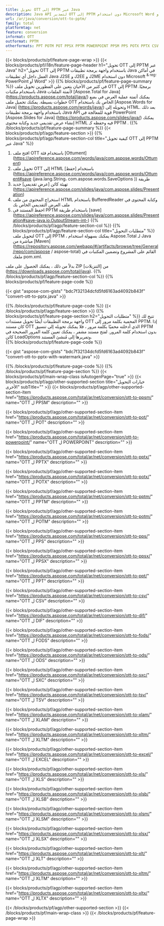 ```yaml
---
title: تحويل OTT إلى PPTM عبر Java
description: Java API لتصدير OTT إلى PPTM دون استخدام Microsoft Word أو PowerPoint
url: /ar/java/conversion/ott-to-pptm/
family: total
platformtag: net
feature: conversion
informat: OTT
outformat: PPTM
otherformats: PPT POTM POT PPSX PPTM POWERPOINT PPSM PPS POTX PPTX CSV DIF FODS ODS SXC TSV XLAM XLTM EXCEL XLS XLSB XLSM XLSX XLT XLTM XLTX
---
```

{{< blocks/products/pf/feature-page-wrap >}}
{{< blocks/products/pf/i18n/feature-page-header h1="تحويل OTT إلى PPTM عبر Java" h2="تحويل OTT إلى PPTM باستخدام واجهة برمجة تطبيقات Java في أماكن العمل داخل أي تطبيقات Java J2SE و J2EE و J2ME دون استخدام Microsoft <sup> & reg؛ </sup> PowerPoint أو Word" >}}
{{% blocks/products/pf/feature-page-summary %}}
في كثير من الأحيان يتعين على المطورين تحويل ملف OTT إلى PPTM برمجيًا. باستخدام مكتبات Java لأتمتة الملفات [Aspose.Total for Java] (https://products.aspose.com/total/java/) يمكنك أتمتة عملية العرض في بضع خطوات بسيطة. يمكنك تحميل ملف OTT الخاص بك باستخدام [Aspose.Words for Java] (https://products.aspose.com/words/java/) وتحويله إلى HTML. بعد ذلك باستخدام واجهة برمجة تطبيقات Java API قوية للمعالجة في PowerPoint [Aspose.Slides for Java] (https://products.aspose.com/slides/java/) يمكنك إنشاء عرض تقديمي جديد وكتابة محتوى HTML فيه وحفظه كـ PPTM .
{{% /blocks/products/pf/feature-page-summary  %}}
{{< blocks/products/pf/agp/feature-section >}}
{{% blocks/products/pf/agp/feature-section-col title="كيفية تحويل OTT إلى PPTM عبر Java" %}}
1. افتح ملف OTT باستخدام فئة [Ottument] (https://apireference.aspose.com/words/java/com.aspose.words/Ottument)
2. تحويل ملف OTT إلى HTML باستخدام [حفظ] (https://apireference.aspose.com/words/java/com.aspose.words/Ottument#save (java.lang.String، com.aspose.words.SaveOptions )) طريقة
3. تهيئة كائن [عرض تقديمي] جديد (https://apireference.aspose.com/slides/java/com.aspose.slides/Presentation)
5. استخراج المحتوى من ملف HTML باستخدام BufferedReader وكتابة المحتوى في ملف العرض التقديمي الخاص بك
6. احفظ المستند في PPTM باستخدام طريقة [save] (https://apireference.aspose.com/slides/java/com.aspose.slides/Presentation#save-java.io.OutputStream-int-)
{{% /blocks/products/pf/agp/feature-section-col %}}
{{% blocks/products/pf/agp/feature-section-col title="متطلبات التحويل" %}}
لتحويل ملف OTT إلى PPTM ، يمكنك بسهولة استخدام Aspose.Total لـ Java مباشرة من [Maven] (https://repository.aspose.com/webapp/#/artifacts/browse/tree/General/repo/com/aspose / aspose-total) القائم على المشروع وتضمين المكتبات في ملفك pom.xml.

بدلاً من ذلك ، يمكنك الحصول على ملف ZIP من [التنزيلات] (https://downloads.aspose.com/total/java).
{{% /blocks/products/pf/agp/feature-section-col %}}
{{% blocks/products/pf/feature-page-code %}}

{{< gist "aspose-com-gists" "bdc7f32134dcfd5fd6163ad4092b843f" "convert-ott-to-pptx.java" >}}

{{% /blocks/products/pf/feature-page-code %}}
{{< /blocks/products/pf/agp/feature-section >}}
{{% blocks/products/pf/feature-page-section  h2="متطلبات التحويل" %}}
تتيح لك واجهة برمجة التطبيقات أيضًا تحويل مستندات OTT المحمية بكلمة مرور إلى PPTM. إذا كان مستند OTT الذي أدخلته محميًا بكلمة مرور ، فلا يمكنك تحويله إلى تنسيق PPTM بدون استخدام كلمة المرور. لفتح مستند مشفر ، يمكنك تعيين كلمة المرور الصحيحة في كائن LoadOptions وتمريرها إلى مُنشئ المستند.  
{{% blocks/products/pf/feature-page-code %}}

{{< gist "aspose-com-gists" "bdc7f32134dcfd5fd6163ad4092b843f" "convert-ott-to-pptx-with-watermark.java" >}}
{{% /blocks/products/pf/feature-page-code  %}}
{{% /blocks/products/pf/feature-page-section %}}
{{< blocks/products/pf/main-wrap-class isAutogenPage="true" >}}
{{< blocks/products/pf/agp/other-supported-section title="خيارات التحويل الأخرى" subTitle="" >}}
{{< blocks/products/pf/agp/other-supported-section-item href="https://products.aspose.com/total/ar/net/conversion/ott-to-ppsm/" name="OTT ل PPSM" description="" >}}

{{< blocks/products/pf/agp/other-supported-section-item href="https://products.aspose.com/total/ar/net/conversion/ott-to-pot/" name="OTT ل POT" description="" >}}

{{< blocks/products/pf/agp/other-supported-section-item href="https://products.aspose.com/total/ar/net/conversion/ott-to-powerpoint/" name="OTT ل POWERPOINT" description="" >}}

{{< blocks/products/pf/agp/other-supported-section-item href="https://products.aspose.com/total/ar/net/conversion/ott-to-pptx/" name="OTT ل PPTX" description="" >}}

{{< blocks/products/pf/agp/other-supported-section-item href="https://products.aspose.com/total/ar/net/conversion/ott-to-potx/" name="OTT ل POTX" description="" >}}

{{< blocks/products/pf/agp/other-supported-section-item href="https://products.aspose.com/total/ar/net/conversion/ott-to-pptm/" name="OTT ل PPTM" description="" >}}

{{< blocks/products/pf/agp/other-supported-section-item href="https://products.aspose.com/total/ar/net/conversion/ott-to-potm/" name="OTT ل POTM" description="" >}}

{{< blocks/products/pf/agp/other-supported-section-item href="https://products.aspose.com/total/ar/net/conversion/ott-to-pps/" name="OTT ل PPS" description="" >}}

{{< blocks/products/pf/agp/other-supported-section-item href="https://products.aspose.com/total/ar/net/conversion/ott-to-ppsx/" name="OTT ل PPSX" description="" >}}

{{< blocks/products/pf/agp/other-supported-section-item href="https://products.aspose.com/total/ar/net/conversion/ott-to-ppt/" name="OTT ل PPT" description="" >}}

{{< blocks/products/pf/agp/other-supported-section-item href="https://products.aspose.com/total/ar/net/conversion/ott-to-csv/" name="OTT ل CSV" description="" >}}

{{< blocks/products/pf/agp/other-supported-section-item href="https://products.aspose.com/total/ar/net/conversion/ott-to-dif/" name="OTT ل DIF" description="" >}}

{{< blocks/products/pf/agp/other-supported-section-item href="https://products.aspose.com/total/ar/net/conversion/ott-to-fods/" name="OTT ل FODS" description="" >}}

{{< blocks/products/pf/agp/other-supported-section-item href="https://products.aspose.com/total/ar/net/conversion/ott-to-ods/" name="OTT ل ODS" description="" >}}

{{< blocks/products/pf/agp/other-supported-section-item href="https://products.aspose.com/total/ar/net/conversion/ott-to-sxc/" name="OTT ل SXC" description="" >}}

{{< blocks/products/pf/agp/other-supported-section-item href="https://products.aspose.com/total/ar/net/conversion/ott-to-tsv/" name="OTT ل TSV" description="" >}}

{{< blocks/products/pf/agp/other-supported-section-item href="https://products.aspose.com/total/ar/net/conversion/ott-to-xlam/" name="OTT ل XLAM" description="" >}}

{{< blocks/products/pf/agp/other-supported-section-item href="https://products.aspose.com/total/ar/net/conversion/ott-to-xltm/" name="OTT ل XLTM" description="" >}}

{{< blocks/products/pf/agp/other-supported-section-item href="https://products.aspose.com/total/ar/net/conversion/ott-to-excel/" name="OTT ل EXCEL" description="" >}}

{{< blocks/products/pf/agp/other-supported-section-item href="https://products.aspose.com/total/ar/net/conversion/ott-to-xls/" name="OTT ل XLS" description="" >}}

{{< blocks/products/pf/agp/other-supported-section-item href="https://products.aspose.com/total/ar/net/conversion/ott-to-xlsb/" name="OTT ل XLSB" description="" >}}

{{< blocks/products/pf/agp/other-supported-section-item href="https://products.aspose.com/total/ar/net/conversion/ott-to-xlsm/" name="OTT ل XLSM" description="" >}}

{{< blocks/products/pf/agp/other-supported-section-item href="https://products.aspose.com/total/ar/net/conversion/ott-to-xlsx/" name="OTT ل XLSX" description="" >}}

{{< blocks/products/pf/agp/other-supported-section-item href="https://products.aspose.com/total/ar/net/conversion/ott-to-xlt/" name="OTT ل XLT" description="" >}}

{{< blocks/products/pf/agp/other-supported-section-item href="https://products.aspose.com/total/ar/net/conversion/ott-to-xltm/" name="OTT ل XLTM" description="" >}}

{{< blocks/products/pf/agp/other-supported-section-item href="https://products.aspose.com/total/ar/net/conversion/ott-to-xltx/" name="OTT ل XLTX" description="" >}}


{{< /blocks/products/pf/agp/other-supported-section >}}
{{< /blocks/products/pf/main-wrap-class >}}
{{< /blocks/products/pf/feature-page-wrap >}}